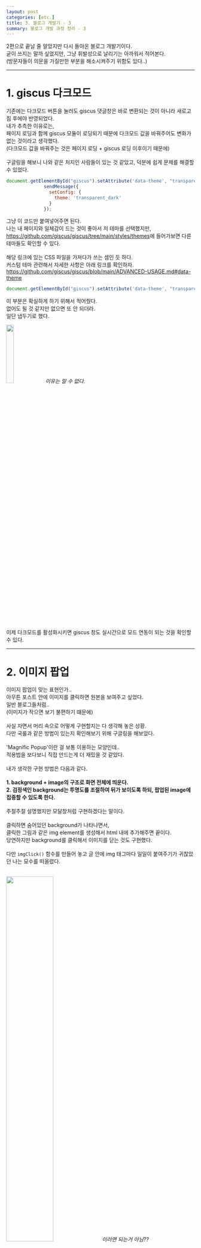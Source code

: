 ```yaml
---
layout: post
categories: [etc.]
title: 3. 블로그 개발기 - 3
summary: 블로그 개발 과정 정리 - 3
---
```


2편으로 끝날 줄 알았지만 다시 돌아온 블로그 개발기이다.<br>
굳이 쓰지는 말까 싶었지만, 그냥 휘발성으로 날리기는 아까워서 적어본다.<br>
(방문자들이 의문을 가질만한 부분을 해소시켜주기 위함도 있다..)<br>

---

# 1. giscus 다크모드

기존에는 다크모드 버튼을 눌러도 giscus 댓글창은 바로 변환되는 것이 아니라 새로고침 후에야 반영되었다.<br>
내가 추측한 이유로는,<br> 
페이지 로딩과 함께 giscus 모듈이 로딩되기 때문에 다크모드 값을 바꿔주어도 변화가 없는 것이라고 생각했다.<br>
(다크모드 값을 바꿔주는 것은 페이지 로딩 + giscus 로딩 이후이기 때문에)<br>
<br>
구글링을 해보니 나와 같은 처지인 사람들이 있는 것 같았고, 덕분에 쉽게 문제를 해결할 수 있었다.<br>

```js
document.getElementById("giscus").setAttribute('data-theme', "transparent_dark");
              sendMessage({
                setConfig: {
                  theme: 'transparent_dark'
                }
              });
```
그냥 이 코드만 붙여넣어주면 된다.<br>
나는 내 페이지와 일체감이 드는 것이 좋아서 저 테마를 선택했지만,<br>
<https://github.com/giscus/giscus/tree/main/styles/themes>에 들어가보면 다른 테마들도 확인할 수 있다.<br>
<br>
해당 링크에 있는 CSS 파일을 가져다가 쓰는 셈인 듯 하다.<br>
커스텀 테마 관련해서 자세한 사항은 아래 링크를 확인하자.<br>
<https://github.com/giscus/giscus/blob/main/ADVANCED-USAGE.md#data-theme>
<br>
```js
document.getElementById("giscus").setAttribute('data-theme', "transparent_dark");
```
이 부분은 확실하게 하기 위해서 적어줬다.<br>
없어도 될 것 같지만 없으면 또 안 되더라.<br>
일단 냅두기로 했다.<br>
<p class="post-image-wrapper">
    <img src="https://github.com/user-attachments/assets/089da0f0-e741-4722-ba7b-656cfb565ec8" class="image" width="20%" height="20%" onclick="imgClick('https://github.com/user-attachments/assets/089da0f0-e741-4722-ba7b-656cfb565ec8')">
    <em align="center" class="caption">이유는 알 수 없다.</em>
</p><br>
이제 다크모드를 활성화시키면 giscus 창도 실시간으로 모드 연동이 되는 것을 확인할 수 있다.<br>

---

# 2. 이미지 팝업

이미지 팝업이 맞는 표현인가..<br>
아무튼 포스트 안에 이미지를 클릭하면 원본을 보여주고 싶었다.<br>
일반 블로그들처럼..<br>
(이미지가 작으면 보기 불편하기 떄문에)<br>
<br>
사실 자면서 머리 속으로 어떻게 구현할지는 다 생각해 놓은 상황.<br>
다만 국룰과 같은 방법이 있는지 확인해보기 위해 구글링을 해보았다.<br>
<br>
'Magnific Popup'이란 걸 보통 이용하는 모양인데..<br>
적용법을 보다보니 직접 만드는게 더 재밌을 것 같았다.<br>
<br>
내가 생각한 구현 방법은 다음과 같다.<br>
<br>
**1. background + image의 구조로 화면 전체에 띄운다.**<br>
**2. 검정색인 background는 투명도를 조절하여 뒤가 보이도록 하되, 팝업된 image에 집중할 수 있도록 한다.**<br>
<br>
주절주절 설명했지만 모달창처럼 구현하겠다는 말이다.<br>
<br>
클릭하면 숨어있던 background가 나타나면서,<br>
클릭한 그림과 같은 img element를 생성해서 html 내에 추가해주면 끝이다.<br>
당연하지만 background를 클릭해서 이미지를 닫는 것도 구현했다.<br>
<br>
다만 `imgClick()` 함수를 만들어 놓고 글 안에 img 태그마다 일일이 붙여주기가 귀찮았던 나는 묘수를 떠올렸다.<br>
<br>
<p class="post-image-wrapper">
    <img src="https://github.com/user-attachments/assets/59875cda-8869-4129-a7eb-e33d2193bf2e" class="image" width="50%" height="50%" onclick="imgClick('https://github.com/user-attachments/assets/59875cda-8869-4129-a7eb-e33d2193bf2e')">
    <em align="center" class="caption">이러면 되는거 아님??</em>
</p><br>
이게 내 묘수 코드다.<br>
근데 결론부터 말하자면 이러면 안된다.<br>
아래와 같은 에러가 뜬다.<br>
<p class="post-image-wrapper">
    <img src="https://github.com/user-attachments/assets/e09ff466-6a78-478a-bd9d-8162cc3d4688" class="image" width="50%" height="50%" onclick="imgClick('https://github.com/user-attachments/assets/e09ff466-6a78-478a-bd9d-8162cc3d4688')">
    <em align="center" class="caption">에러가 뜬다.</em>
</p><br>
대충 찾아보니까, 백틱(`)을 쓴 게 문제인 듯 했다.<br>
문자열에 중복으로 따옴표가 들어가나본데..(아닐 수도)<br>
<br>
포스트 파일 안에 이미지 태그의 src 속성의 따옴표를 큰따옴표(")에서 작은따옴표(')로 바꿔도 동일했다.<br>
<br>
백틱을 사용하지 않으면 아래와 같이 페이지가 무한로딩되는 문제가 발생한다.<br>
<p class="post-image-wrapper">
    <img src="https://github.com/user-attachments/assets/3c29d0bd-1210-4c9e-a75a-f583cb602df4" class="image" width="30%" height="30%" onclick="imgClick('https://github.com/user-attachments/assets/3c29d0bd-1210-4c9e-a75a-f583cb602df4')">
    <em align="center" class="caption">무한 로딩</em>
</p><br>
결국 내가 찾은 해결법은 바로..<br>
그냥 일일이 태그 안에 onclick 속성값 적어주기..<br>
<br>
<p class="post-image-wrapper">
    <img src="https://github.com/user-attachments/assets/104e9788-714e-458b-a936-8336fb3ea81e" class="image" width="50%" height="50%" onclick="imgClick('https://github.com/user-attachments/assets/104e9788-714e-458b-a936-8336fb3ea81e')">
    <em align="center" class="caption">정공법으로 가기로 했다.</em>
</p><br>

<p class="post-image-wrapper">
    <img src="https://github.com/user-attachments/assets/e08dff57-fb32-435f-892a-1b387f5f02d7" class="image" width="20%" height="20%" onclick="imgClick('https://github.com/user-attachments/assets/e08dff57-fb32-435f-892a-1b387f5f02d7')">
    <em align="center" class="caption">흑흑...</em>
</p><br>

<p class="post-image-wrapper">
    <img src="https://github.com/user-attachments/assets/8128bd1f-6c91-4ea8-a313-b955b2ba5348" class="image" width="50%" height="50%" onclick="imgClick('https://github.com/user-attachments/assets/8128bd1f-6c91-4ea8-a313-b955b2ba5348')">
    <em align="center" class="caption">완성된 모습, 그림에 따라 확대는 될 수도 안될 수도 있다.</em>
</p><br>

---

# 3. 마치며

블로그 개발기는 2편이 마지막인줄 알았지만 3편이 등장했다.<br>
이로써 앞으로 몇 편까지 나올지 주인장도 예상할 수 없게 되었다.<br>
<br>
일단 3편은 이걸로 끝이지만, 막간을 이용해서 블로그 방문자가 가질만한 의문을 주인장 입장에서 해명해보겠다.<br>
<br>
**1. 이미지를 클릭했는데 왜 안 커져요?**<br>
*- 그냥 이미지 원본을 보여주는 거라서 그렇습니다..억지로 확대하니까 이상해지더라고요.*<br>
<br>
**2. 이미지가 팝업되는건 알겠는데 어떻게 꺼요?**<br>
*- 그냥 뒤에 화면을 클릭하면 꺼지도록 했습니다. 굳이 닫기 버튼을 만들지 않은건 귀찮아서고요.*<br>
<br>
**3. 코드 설명이 너무 없어요.**<br>
*- 남에게 제 코드를 보여주는게 부끄럽습니다. 코드 자체가 궁금하시다면 Github에서 확인하실 수 있습니다.*<br>
*(<https://github.com/pmaarks/pmaarks.github.io>)*<br>
<br>
**4. 다크모드로 페이지 로딩시 번쩍번쩍합니다.**<br>
*- 라이트모드가 default인데, 라이트모드로 로딩된 이후에 다크모드가 적용되도록 되어있어서 그렇습니다.*<br>
*(해결법은 모르지만 아직까지 알아낼 계획도 없습니다.)*<br>
<br>
**5. 블로그 디자인이고 코드고 너무 아마추어 같은데요.**<br>
*- 훈수가 목 끝까지 차올라도 일단 참아주시고, 거의 노베이스로 독학 중인 저를 격려해주시고 기특하게 봐주시면 좋겠습니다.*<br>
<br>
**6. 개인 블로그에 주인장 정보가 너무 없네요. 소개글은 없나요?**<br>
*- 제 신상을 어디까지 어떻게 드러내야할지 생각 중 입니다. 대단한 사람은 절대 아니고, 생각이 정리되면 간단하게라도 제 정보를 적어보겠습니다.*<br>
<br>
**7. 글에서는 왜 반말?**<br>
*- 일기 및 독백이 컨셉이기 때문입니다.*<br>
<br>
**8. 그럼 글이나 제대로 쓰세요.**<br>
*- 네, 노력하겠습니다.*<br>
<br>
지금은 꽁꽁 감춰진 나만의 작은 블로그지만, 언젠가 방문자가 생기는 상상을 하며,<br>
내가 이 블로그 방문자였으면 가졌을만한 생각들을 문답 형식을 정리해보았다.<br>
<br>
블로그 개발기는 기약없는 4편으로 다시 찾아오겠다.<br>
<br>